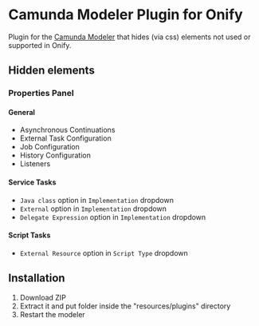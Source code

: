 # Camunda Modeler Plugin for Onify

Plugin for the [Camunda Modeler](https://camunda.com/download/modeler/) that hides (via css) elements not used or supported in Onify.

## Hidden elements

### Properties Panel

#### General

* Asynchronous Continuations
* External Task Configuration
* Job Configuration
* History Configuration
* Listeners

#### Service Tasks

* `Java class` option in `Implementation` dropdown
* `External` option in `Implementation` dropdown
* `Delegate Expression` option in `Implementation` dropdown

#### Script Tasks

* `External Resource` option in `Script Type` dropdown

## Installation

1. Download ZIP
2. Extract it and put folder inside the "resources/plugins" directory
3. Restart the modeler
